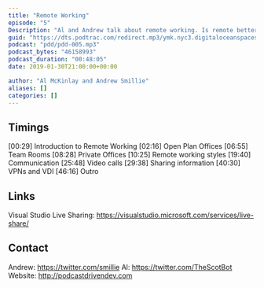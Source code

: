 ```yaml
---
title: "Remote Working"
episode: "5"
Description: "Al and Andrew talk about remote working. Is remote better than co-located, and how do you make communication work?"
guid: "https://dts.podtrac.com/redirect.mp3/ymk.nyc3.digitaloceanspaces.com/pdd-5.mp3"
podcast: "pdd/pdd-005.mp3"
podcast_bytes: "46158993"
podcast_duration: "00:48:05"
date: 2019-01-30T21:00:00+00:00

author: "Al McKinlay and Andrew Smillie"
aliases: []
categories: []
---
```


## Timings

[00:29] Introduction to Remote Working
[02:16] Open Plan Offices
[06:55] Team Rooms
[08:28] Private Offices
[10:25] Remote working styles
[19:40] Communication
[25:48] Video calls
[29:38] Sharing information
[40:30] VPNs and VDI
[46:16] Outro

## Links

Visual Studio Live Sharing: https://visualstudio.microsoft.com/services/live-share/

## Contact

Andrew: https://twitter.com/smillie
Al: https://twitter.com/TheScotBot
Website: http://podcastdrivendev.com
